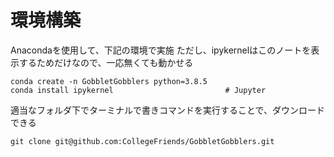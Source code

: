 # 環境構築

Anacondaを使用して、下記の環境で実施
ただし、ipykernelはこのノートを表示するためだけなので、一応無くても動かせる
```
conda create -n GobbletGobblers python=3.8.5 
conda install ipykernel                         # Jupyter
````

適当なフォルダ下でターミナルで書きコマンドを実行することで、ダウンロードできる
```
git clone git@github.com:CollegeFriends/GobbletGobblers.git
```